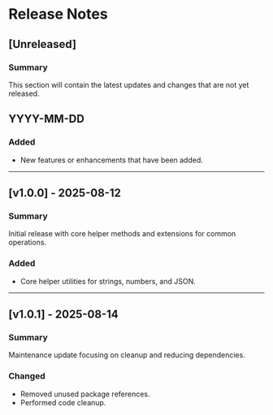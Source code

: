 # Release Notes

## [Unreleased]
### Summary
This section will contain the latest updates and changes that are not yet released.

## YYYY-MM-DD
### Added
- New features or enhancements that have been added.

---

## [v1.0.0] - 2025-08-12
### Summary
Initial release with core helper methods and extensions for common operations.

### Added
- Core helper utilities for strings, numbers, and JSON.

---

## [v1.0.1] - 2025-08-14
### Summary
Maintenance update focusing on cleanup and reducing dependencies.

### Changed
- Removed unused package references.
- Performed code cleanup.